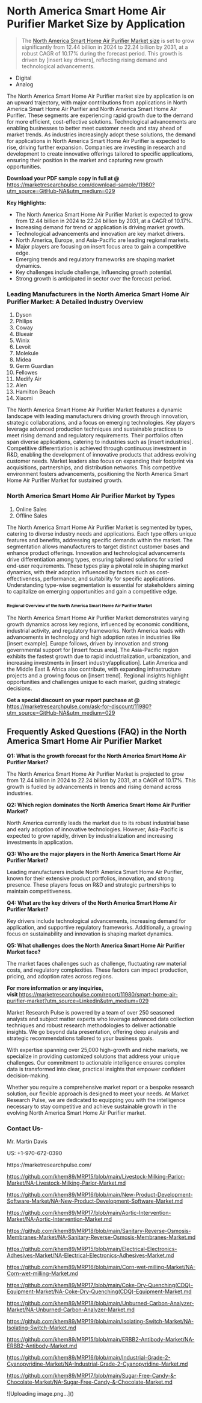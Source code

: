 <h1>North America Smart Home Air Purifier Market&nbsp;Size by Application</h1><blockquote><p>The <a href="https://marketresearchpulse.com/download-sample/11980?utm_source=GitHub-NA&amp;utm_medium=029">North America Smart Home Air Purifier Market size</a> is set to grow significantly from 12.44 billion in 2024 to 22.24 billion by 2031, at a robust CAGR of 10.17% during the forecast period. This growth is driven by [insert key drivers], reflecting rising demand and technological advancements.</p></blockquote><ul><li>Digital<li> Analog</li></ul><p>The North America Smart Home Air Purifier market size by application is on an upward trajectory, with major contributions from applications in North America Smart Home Air Purifier and North America Smart Home Air Purifier. These segments are experiencing rapid growth due to the demand for more efficient, cost-effective solutions. Technological advancements are enabling businesses to better meet customer needs and stay ahead of market trends. As industries increasingly adopt these solutions, the demand for applications in North America Smart Home Air Purifier is expected to rise, driving further expansion. Companies are investing in research and development to create innovative offerings tailored to specific applications, ensuring their position in the market and capturing new growth opportunities.</p><p><strong>Download your PDF sample copy in full at @ </strong><a href="https://marketresearchpulse.com/download-sample/11980?utm_source=GitHub-NA&amp;utm_medium=029">https://marketresearchpulse.com/download-sample/11980?utm_source=GitHub-NA&amp;utm_medium=029</a></p><p><strong>Key Highlights: </strong></p><ul><li>The North America Smart Home Air Purifier Market is expected to grow from 12.44 billion in 2024 to 22.24 billion by 2031, at a CAGR of 10.17%.</li><li>Increasing demand for trend or application is driving market growth.</li><li>Technological advancements and innovation are key market drivers.</li><li>North America, Europe, and Asia-Pacific are leading regional markets.</li><li>Major players are focusing on insert focus area to gain a competitive edge.</li><li>Emerging trends and regulatory frameworks are shaping market dynamics.</li><li>Key challenges include challenge, influencing growth potential.</li><li>Strong growth is anticipated in sector over the forecast period.</li></ul><h3>Leading Manufacturers in the North America Smart Home Air Purifier Market: A Detailed Industry Overview</h3><ol><li>Dyson</li><li>Philips</li><li>Coway</li><li>Blueair</li><li>Winix</li><li>Levoit</li><li>Molekule</li><li>Midea</li><li>Germ Guardian</li><li>Fellowes</li><li>Medify Air</li><li>Alen</li><li>Hamilton Beach</li><li>Xiaomi</li></ol><div class="flex max-w-full flex-col flex-grow"><div class="min-h-8 text-message flex w-full flex-col items-end gap-2 whitespace-normal break-words [.text-message+&amp;]:mt-5" dir="auto" data-message-author-role="assistant" data-message-id="fd8432e4-4910-450d-b182-61b7bfb0a01f" data-message-model-slug="gpt-4o"><div class="flex w-full flex-col gap-1 empty:hidden first:pt-[3px]"><div class="markdown prose w-full break-words dark:prose-invert light"><p>The North America Smart Home Air Purifier Market features a dynamic landscape with leading manufacturers driving growth through innovation, strategic collaborations, and a focus on emerging technologies. Key players leverage advanced production techniques and sustainable practices to meet rising demand and regulatory requirements. Their portfolios often span diverse applications, catering to industries such as [insert industries]. Competitive differentiation is achieved through continuous investment in R&amp;D, enabling the development of innovative products that address evolving customer needs. Market leaders also focus on expanding their footprint via acquisitions, partnerships, and distribution networks. This competitive environment fosters advancements, positioning the North America Smart Home Air Purifier Market for sustained growth.</p></div></div></div></div><h3>North America Smart Home Air Purifier Market by Types</h3><ol><li>Online Sales<li> Offline Sales</li></ol><div class="flex max-w-full flex-col flex-grow"><div class="min-h-8 text-message flex w-full flex-col items-end gap-2 whitespace-normal break-words [.text-message+&amp;]:mt-5" dir="auto" data-message-author-role="assistant" data-message-id="084470be-0bb7-4664-bddf-5156b4f41249" data-message-model-slug="gpt-4o-mini"><div class="flex w-full flex-col gap-1 empty:hidden first:pt-[3px]"><div class="markdown prose w-full break-words dark:prose-invert light"><p>The North America Smart Home Air Purifier Market is segmented by types, catering to diverse industry needs and applications. Each type offers unique features and benefits, addressing specific demands within the market. The segmentation allows manufacturers to target distinct customer bases and enhance product offerings. Innovation and technological advancements drive differentiation among types, ensuring tailored solutions for varied end-user requirements. These types play a pivotal role in shaping market dynamics, with their adoption influenced by factors such as cost-effectiveness, performance, and suitability for specific applications. Understanding type-wise segmentation is essential for stakeholders aiming to capitalize on emerging opportunities and gain a competitive edge.</p></div></div></div></div><h3><span style="font-size: 11px;">Regional Overview of the North America Smart Home Air Purifier Market</span></h3><div class="flex max-w-full flex-col flex-grow"><div class="min-h-8 text-message flex w-full flex-col items-end gap-2 whitespace-normal break-words [.text-message+&amp;]:mt-5" dir="auto" data-message-author-role="assistant" data-message-id="e9038762-ce64-4e30-91c9-9bd413514231" data-message-model-slug="gpt-4o-mini"><div class="flex w-full flex-col gap-1 empty:hidden first:pt-[3px]"><div class="markdown prose w-full break-words dark:prose-invert light"><p>The North America Smart Home Air Purifier Market demonstrates varying growth dynamics across key regions, influenced by economic conditions, industrial activity, and regulatory frameworks. North America leads with advancements in technology and high adoption rates in industries like [insert example]. Europe follows, driven by innovation and strong governmental support for [insert focus area]. The Asia-Pacific region exhibits the fastest growth due to rapid industrialization, urbanization, and increasing investments in [insert industry/application]. Latin America and the Middle East &amp; Africa also contribute, with expanding infrastructure projects and a growing focus on [insert trend]. Regional insights highlight opportunities and challenges unique to each market, guiding strategic decisions.</p></div></div></div></div><p><strong>Get a special discount on your report purchase at @ </strong><a href="https://marketresearchpulse.com/ask-for-discount/11980?utm_source=GitHub-NA&amp;utm_medium=029">https://marketresearchpulse.com/ask-for-discount/11980?utm_source=GitHub-NA&amp;utm_medium=029</a></p><h2>Frequently Asked Questions (FAQ) in the North America Smart Home Air Purifier Market</h2><p><strong>Q1: What is the growth forecast for the North America Smart Home Air Purifier Market?</strong></p><p>The North America Smart Home Air Purifier Market is projected to grow from 12.44 billion in 2024 to 22.24 billion by 2031, at a CAGR of 10.17%. This growth is fueled by advancements in trends and rising demand across industries.</p><p><strong>Q2: Which region dominates the North America Smart Home Air Purifier Market?</strong></p><p>North America currently leads the market due to its robust industrial base and early adoption of innovative technologies. However, Asia-Pacific is expected to grow rapidly, driven by industrialization and increasing investments in application.</p><p><strong>Q3: Who are the major players in the North America Smart Home Air Purifier Market?</strong></p><p>Leading manufacturers include North America Smart Home Air Purifier, known for their extensive product portfolios, innovation, and strong presence. These players focus on R&amp;D and strategic partnerships to maintain competitiveness.</p><p><strong>Q4: What are the key drivers of the North America Smart Home Air Purifier Market?</strong></p><p>Key drivers include technological advancements, increasing demand for application, and supportive regulatory frameworks. Additionally, a growing focus on sustainability and innovation is shaping market dynamics.</p><p><strong>Q5: What challenges does the North America Smart Home Air Purifier Market face?</strong></p><p>The market faces challenges such as challenge, fluctuating raw material costs, and regulatory complexities. These factors can impact production, pricing, and adoption rates across regions.</p><p><strong>For more information or any inquiries, visit&nbsp;</strong><a href="https://marketresearchpulse.com/report/11980/smart-home-air-purifier-market?utm_source=Linkedin&utm_medium=029">https://marketresearchpulse.com/report/11980/smart-home-air-purifier-market?utm_source=Linkedin&utm_medium=029</a></p><p>Market Research Pulse is powered by a team of over 250 seasoned analysts and subject matter experts who leverage advanced data collection techniques and robust research methodologies to deliver actionable insights. We go beyond data presentation, offering deep analysis and strategic recommendations tailored to your business goals.</p><p>With expertise spanning over 25,000 high-growth and niche markets, we specialize in providing customized solutions that address your unique challenges. Our commitment to actionable intelligence ensures complex data is transformed into clear, practical insights that empower confident decision-making.</p><p>Whether you require a comprehensive market report or a bespoke research solution, our flexible approach is designed to meet your needs. At Market Research Pulse, we are dedicated to equipping you with the intelligence necessary to stay competitive and achieve sustainable growth in the evolving North America Smart Home Air Purifier market.</p><h3><strong>Contact Us-</strong></h3><p>Mr. Martin Davis</p><p>US: +1-970-672-0390</p><p>https://marketresearchpulse.com/</p><p><a href="https://github.com/khem89/MRP15/blob/main/Livestock-Milking-Parlor-Market/NA-Livestock-Milking-Parlor-Market.md">https://github.com/khem89/MRP15/blob/main/Livestock-Milking-Parlor-Market/NA-Livestock-Milking-Parlor-Market.md</a></p><p><a href="https://github.com/khem89/MRP16/blob/main/New-Product-Development-Software-Market/NA-New-Product-Development-Software-Market.md">https://github.com/khem89/MRP16/blob/main/New-Product-Development-Software-Market/NA-New-Product-Development-Software-Market.md</a></p><p><a href="https://github.com/khem89/MRP17/blob/main/Aortic-Intervention-Market/NA-Aortic-Intervention-Market.md">https://github.com/khem89/MRP17/blob/main/Aortic-Intervention-Market/NA-Aortic-Intervention-Market.md</a></p><p><a href="https://github.com/khem89/MRP18/blob/main/Sanitary-Reverse-Osmosis-Membranes-Market/NA-Sanitary-Reverse-Osmosis-Membranes-Market.md">https://github.com/khem89/MRP18/blob/main/Sanitary-Reverse-Osmosis-Membranes-Market/NA-Sanitary-Reverse-Osmosis-Membranes-Market.md</a></p><p><a href="https://github.com/khem89/MRP15/blob/main/Electrical-Electronics-Adhesives-Market/NA-Electrical-Electronics-Adhesives-Market.md">https://github.com/khem89/MRP15/blob/main/Electrical-Electronics-Adhesives-Market/NA-Electrical-Electronics-Adhesives-Market.md</a></p><p><a href="https://github.com/khem89/MRP16/blob/main/Corn-wet-milling-Market/NA-Corn-wet-milling-Market.md">https://github.com/khem89/MRP16/blob/main/Corn-wet-milling-Market/NA-Corn-wet-milling-Market.md</a></p><p><a href="https://github.com/khem89/MRP17/blob/main/Coke-Dry-Quenching(CDQ)-Equipment-Market/NA-Coke-Dry-Quenching(CDQ)-Equipment-Market.md">https://github.com/khem89/MRP17/blob/main/Coke-Dry-Quenching(CDQ)-Equipment-Market/NA-Coke-Dry-Quenching(CDQ)-Equipment-Market.md</a></p><p><a href="https://github.com/khem89/MRP18/blob/main/Unburned-Carbon-Analyzer-Market/NA-Unburned-Carbon-Analyzer-Market.md">https://github.com/khem89/MRP18/blob/main/Unburned-Carbon-Analyzer-Market/NA-Unburned-Carbon-Analyzer-Market.md</a></p><p><a href="https://github.com/khem89/MRP19/blob/main/Isolating-Switch-Market/NA-Isolating-Switch-Market.md">https://github.com/khem89/MRP19/blob/main/Isolating-Switch-Market/NA-Isolating-Switch-Market.md</a></p><p><a href="https://github.com/khem89/MRP15/blob/main/ERBB2-Antibody-Market/NA-ERBB2-Antibody-Market.md">https://github.com/khem89/MRP15/blob/main/ERBB2-Antibody-Market/NA-ERBB2-Antibody-Market.md</a></p><p><a href="https://github.com/khem89/MRP16/blob/main/Industrial-Grade-2-Cyanopyridine-Market/NA-Industrial-Grade-2-Cyanopyridine-Market.md">https://github.com/khem89/MRP16/blob/main/Industrial-Grade-2-Cyanopyridine-Market/NA-Industrial-Grade-2-Cyanopyridine-Market.md</a></p><p><a href="https://github.com/khem89/MRP17/blob/main/Sugar-Free-Candy-&-Chocolate-Market/NA-Sugar-Free-Candy-&-Chocolate-Market.md">https://github.com/khem89/MRP17/blob/main/Sugar-Free-Candy-&-Chocolate-Market/NA-Sugar-Free-Candy-&-Chocolate-Market.md</a></p>
![Uploading image.png…]()
